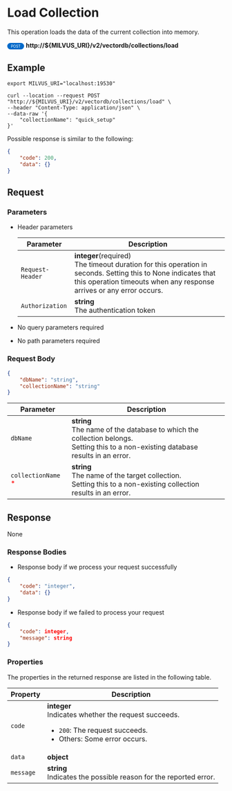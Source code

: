 # Load Collection

This operation loads the data of the current collection into memory. 

<div>
    <div style="display: inline-block; background: #026aca; font-size: 0.6em; border-radius: 10px; color: #ffffff; padding: 0.3em 1em;">
        <span>POST</span>
    </div>
    <span style="font-weight: bold;">  http://${MILVUS_URI}/v2/vectordb/collections/load</span>
</div>

## Example

```shell
export MILVUS_URI="localhost:19530"

curl --location --request POST "http://${MILVUS_URI}/v2/vectordb/collections/load" \
--header "Content-Type: application/json" \
--data-raw '{
    "collectionName": "quick_setup"
}'
```
Possible response is similar to the following:
```json
{
    "code": 200,
    "data": {}
}
```

## Request

### Parameters

- Header parameters

    | Parameter        | Description                                                                               |
    |------------------|-------------------------------------------------------------------------------------------|
    | `Request-Header`  | **integer**(required)<br/>The timeout duration for this operation in seconds. Setting this to None indicates that this operation timeouts when any response arrives or any error occurs.<br/>|
    | `Authorization`  | **string**<br/>The authentication token|

- No query parameters required

- No path parameters required

### Request Body

```json
{
    "dbName": "string",
    "collectionName": "string"
}
```

| Parameter        | Description                                                                               |
|------------------|-------------------------------------------------------------------------------------------|
| `dbName`  | __string__<br/>The name of the database to which the collection belongs.<br/>Setting this to a non-existing database results in an error.  |
| `collectionName` <span style="color:red">*</span> | __string__<br/>The name of the target collection.<br/>Setting this to a non-existing collection results in an error.  |

## Response

None

### Response Bodies

- Response body if we process your request successfully

```json
{
    "code": "integer",
    "data": {}
}
```

- Response body if we failed to process your request

```json
{
    "code": integer,
    "message": string
}
```

### Properties

The properties in the returned response are listed in the following table.

| Property | Description                                                                                                                                 |
|----------|---------------------------------------------------------------------------------------------------------------------------------------------|
| `code`   | __integer__<br/>Indicates whether the request succeeds.<br/><ul><li>`200`: The request succeeds.</li><li>Others: Some error occurs.</li></ul> |
| `data` | __object__<br/> |
| `message`  | __string__<br/>Indicates the possible reason for the reported error. |
